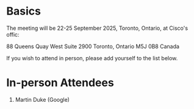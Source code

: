 # Basics

The meeting will be 22-25 September 2025, Toronto, Ontario, at Cisco's offic:

88 Queens Quay West​
Suite 2900​
Toronto, Ontario M5J 0B8​
Canada

If you wish to attend in person, please add yourself to the list below.

# In-person Attendees

1. Martin Duke (Google)
